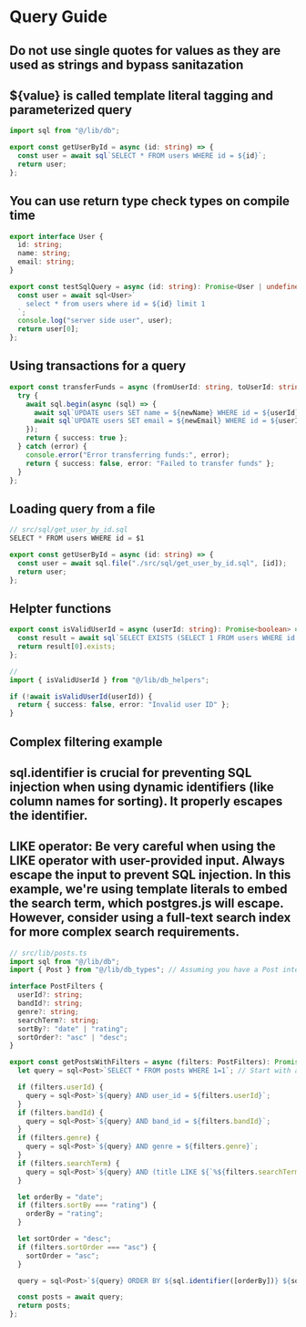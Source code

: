 # Query Guide

## Do not use single quotes for values as they are used as strings and bypass sanitazation
## ${value} is called template literal tagging and parameterized query

```typescript
import sql from "@/lib/db";

export const getUserById = async (id: string) => {
  const user = await sql`SELECT * FROM users WHERE id = ${id}`;
  return user;
};
```

## You can use return type check types on compile time

```typescript
export interface User {
  id: string;
  name: string;
  email: string;
}

export const testSqlQuery = async (id: string): Promise<User | undefined> => {
  const user = await sql<User>`
    select * from users where id = ${id} limit 1
  `;
  console.log("server side user", user);
  return user[0];
};
```

## Using transactions for a query

```typescript
export const transferFunds = async (fromUserId: string, toUserId: string, amount: number) => {
  try {
    await sql.begin(async (sql) => {
      await sql`UPDATE users SET name = ${newName} WHERE id = ${userId}`;
      await sql`UPDATE users SET email = ${newEmail} WHERE id = ${userId}`;
    });
    return { success: true };
  } catch (error) {
    console.error("Error transferring funds:", error);
    return { success: false, error: "Failed to transfer funds" };
  }
};
```

## Loading query from a file

```typescript 
// src/sql/get_user_by_id.sql
SELECT * FROM users WHERE id = $1

export const getUserById = async (id: string) => {
  const user = await sql.file("./src/sql/get_user_by_id.sql", [id]);
  return user;
};
```

## Helpter functions

```typescript
export const isValidUserId = async (userId: string): Promise<boolean> => {
  const result = await sql`SELECT EXISTS (SELECT 1 FROM users WHERE id = ${userId})`;
  return result[0].exists;
};

// 
import { isValidUserId } from "@/lib/db_helpers";

if (!await isValidUserId(userId)) {
  return { success: false, error: "Invalid user ID" };
}
```

## Complex filtering example
## sql.identifier is crucial for preventing SQL injection when using dynamic identifiers (like column names for sorting). It properly escapes the identifier.
## LIKE operator: Be very careful when using the LIKE operator with user-provided input. Always escape the input to prevent SQL injection. In this example, we're using template literals to embed the search term, which postgres.js will escape. However, consider using a full-text search index for more complex search requirements.

```typescript 
// src/lib/posts.ts
import sql from "@/lib/db";
import { Post } from "@/lib/db_types"; // Assuming you have a Post interface

interface PostFilters {
  userId?: string;
  bandId?: string;
  genre?: string;
  searchTerm?: string;
  sortBy?: "date" | "rating";
  sortOrder?: "asc" | "desc";
}

export const getPostsWithFilters = async (filters: PostFilters): Promise<Post[]> => {
  let query = sql<Post>`SELECT * FROM posts WHERE 1=1`; // Start with a base query

  if (filters.userId) {
    query = sql<Post>`${query} AND user_id = ${filters.userId}`;
  }
  if (filters.bandId) {
    query = sql<Post>`${query} AND band_id = ${filters.bandId}`;
  }
  if (filters.genre) {
    query = sql<Post>`${query} AND genre = ${filters.genre}`;
  }
  if (filters.searchTerm) {
    query = sql<Post>`${query} AND (title LIKE ${`%${filters.searchTerm}%`} OR content LIKE ${`%${filters.searchTerm}%`})`; // Careful with LIKE
  }

  let orderBy = "date";
  if (filters.sortBy === "rating") {
    orderBy = "rating";
  }

  let sortOrder = "desc";
  if (filters.sortOrder === "asc") {
    sortOrder = "asc";
  }

  query = sql<Post>`${query} ORDER BY ${sql.identifier([orderBy])} ${sortOrder === "asc" ? sql`ASC` : sql`DESC`}`;

  const posts = await query;
  return posts;
};
```